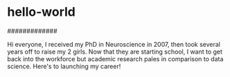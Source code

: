 # hello-world
#############

Hi everyone,
I received my PhD in Neuroscience in 2007, then took several years off to raise my 2 girls.  Now that they are starting school, I want to get back into the workforce but academic research pales in comparison to data science. Here's to launching my career!
